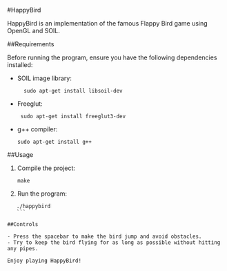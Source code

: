 #HappyBird

HappyBird is an implementation of the famous Flappy Bird game using OpenGL and SOIL.

##Requirements

Before running the program, ensure you have the following dependencies installed:

- SOIL image library:
  ```
    sudo apt-get install libsoil-dev
    ```

- Freeglut:
   ```
    sudo apt-get install freeglut3-dev
    ```


- g++ compiler:
    ```
    sudo apt-get install g++
    ```
##Usage

1. Compile the project:
    ```
    make
    ```

3. Run the program:
 ```
    ./happybird
    ```

##Controls

- Press the spacebar to make the bird jump and avoid obstacles.
- Try to keep the bird flying for as long as possible without hitting any pipes.

Enjoy playing HappyBird!
